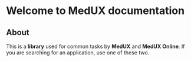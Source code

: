 # Welcome to MedUX documentation

## About

This is a **library** used for common tasks by **MedUX** and **MedUX Online**. If you are searching for an application, use one of these two.

